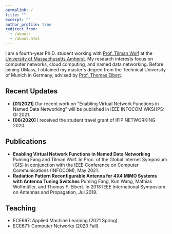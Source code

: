 ```yaml
---
permalink: /
title: ""
excerpt: ""
author_profile: true
redirect_from: 
  - /about/
  - /about.html
---
```


I am a fourth-year Ph.D. student working with [Prof. Tilman Wolf](http://www.ecs.umass.edu/ece/wolf/) at the [University of Massachusetts Amherst](https://www.umass.edu/).  My research interests focus on computer networks, cloud computing, and named data networking.  Before joining UMass, I obtained my master's degree from the Technical University of Munich in Germany, advised by [Prof. Thomas Eibert](https://www.ei.tum.de/en/hft/people/professors/prof-dr-ing-thomas-eibert/prof-dr-ing-thomas-eibert/). 

## Recent Updates
* **[01/2021]** Our recent work on "Enabling Virtual Network Functions in Named Data Networking" will be published in IEEE INFOCOM WKSHPS: GI 2021.
* **[06/2020]** I received the student travel grant of IFIP NETWORKING 2020.  

## Publications
* **Enabling Virtual Network Functions in Named Data Networking**
  Puming Fang and Tilman Wolf. In Proc. of the Global Internet Symposium (GIS) in conjunction with the IEEE Conference on Computer Communications (INFOCOM), May    2021.
* **Radiation Pattern Reconfigurable Antenna for 4X4 MIMO Systems with Antenna Tuning Switches**
  Puming Fang, Kun Wang, Mathias Wolfmüller, and Thomas F. Eibert. In 2018 IEEE International Symposium on Antennas and Propagation, Jul 2018. 


## Teaching
* ECE697: Applied Machine Learning (2021 Spring)
* ECE671: Computer Networks (2020 Fall)



